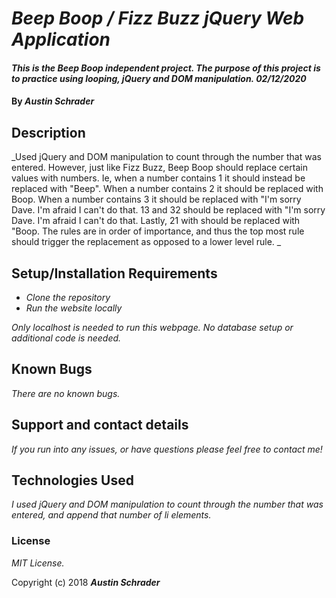 # _Beep Boop / Fizz Buzz jQuery Web Application_

#### _This is the Beep Boop independent project. The purpose of this project is to practice using looping, jQuery and DOM manipulation. 02/12/2020_

#### By _**Austin Schrader**_

## Description

_Used jQuery and DOM manipulation to count through the number that was entered. However, just like Fizz Buzz, Beep Boop should replace certain values with numbers. Ie, when a number contains 1 it should instead be replaced with "Beep". When a number contains 2 it should be replaced with Boop. When a number contains 3 it should be replaced with "I'm sorry Dave. I'm afraid I can't do that. 13 and 32 should be replaced with "I'm sorry Dave. I'm afraid I can't do that. Lastly, 21 with should be replaced with "Boop. The rules are in order of importance, and thus the top most rule should trigger the replacement as opposed to a lower level rule. _

## Setup/Installation Requirements

* _Clone the repository_
* _Run the website locally_

_Only localhost is needed to run this webpage. No database setup or additional code is needed._

## Known Bugs

_There are no known bugs._

## Support and contact details

_If you run into any issues, or have questions please feel free to contact me!_

## Technologies Used

_I used jQuery and DOM manipulation to count through the number that was entered, and append that number of li elements._

### License

*MIT License.*

Copyright (c) 2018 **_Austin Schrader_**

